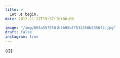 ```yaml
---
title: >
  Let us begin.
date: 2012-11-22T19:37:10+00:00

image: "/img/805a55f5581b7b05bff532356b5856f2.jpg"
draft: false
instagram: true
---
```


{{<photo src="/img/805a55f5581b7b05bff532356b5856f2.jpg">}}
